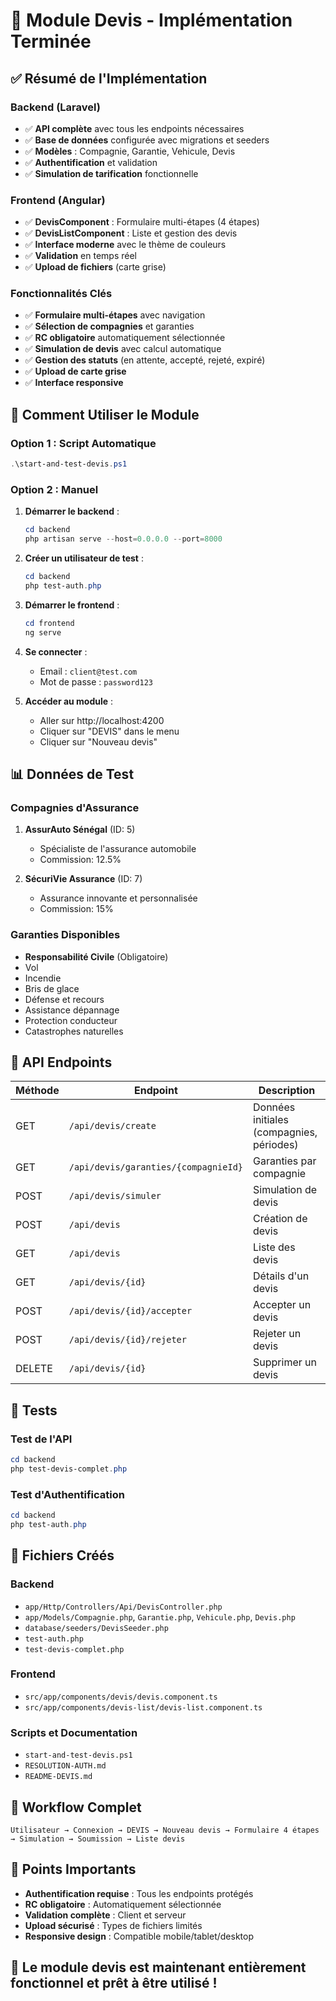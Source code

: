 # 🎉 Module Devis - Implémentation Terminée

## ✅ **Résumé de l'Implémentation**

### **Backend (Laravel)**
- ✅ **API complète** avec tous les endpoints nécessaires
- ✅ **Base de données** configurée avec migrations et seeders
- ✅ **Modèles** : Compagnie, Garantie, Vehicule, Devis
- ✅ **Authentification** et validation
- ✅ **Simulation de tarification** fonctionnelle

### **Frontend (Angular)**
- ✅ **DevisComponent** : Formulaire multi-étapes (4 étapes)
- ✅ **DevisListComponent** : Liste et gestion des devis
- ✅ **Interface moderne** avec le thème de couleurs
- ✅ **Validation** en temps réel
- ✅ **Upload de fichiers** (carte grise)

### **Fonctionnalités Clés**
- ✅ **Formulaire multi-étapes** avec navigation
- ✅ **Sélection de compagnies** et garanties
- ✅ **RC obligatoire** automatiquement sélectionnée
- ✅ **Simulation de devis** avec calcul automatique
- ✅ **Gestion des statuts** (en attente, accepté, rejeté, expiré)
- ✅ **Upload de carte grise**
- ✅ **Interface responsive**

## 🚀 **Comment Utiliser le Module**

### **Option 1 : Script Automatique**
```powershell
.\start-and-test-devis.ps1
```

### **Option 2 : Manuel**
1. **Démarrer le backend** :
   ```powershell
   cd backend
   php artisan serve --host=0.0.0.0 --port=8000
   ```

2. **Créer un utilisateur de test** :
   ```powershell
   cd backend
   php test-auth.php
   ```

3. **Démarrer le frontend** :
   ```powershell
   cd frontend
   ng serve
   ```

4. **Se connecter** :
   - Email : `client@test.com`
   - Mot de passe : `password123`

5. **Accéder au module** :
   - Aller sur http://localhost:4200
   - Cliquer sur "DEVIS" dans le menu
   - Cliquer sur "Nouveau devis"

## 📊 **Données de Test**

### **Compagnies d'Assurance**
1. **AssurAuto Sénégal** (ID: 5)
   - Spécialiste de l'assurance automobile
   - Commission: 12.5%

2. **SécuriVie Assurance** (ID: 7)
   - Assurance innovante et personnalisée
   - Commission: 15%

### **Garanties Disponibles**
- **Responsabilité Civile** (Obligatoire)
- Vol
- Incendie
- Bris de glace
- Défense et recours
- Assistance dépannage
- Protection conducteur
- Catastrophes naturelles

## 🔌 **API Endpoints**

| Méthode | Endpoint | Description |
|---------|----------|-------------|
| GET | `/api/devis/create` | Données initiales (compagnies, périodes) |
| GET | `/api/devis/garanties/{compagnieId}` | Garanties par compagnie |
| POST | `/api/devis/simuler` | Simulation de devis |
| POST | `/api/devis` | Création de devis |
| GET | `/api/devis` | Liste des devis |
| GET | `/api/devis/{id}` | Détails d'un devis |
| POST | `/api/devis/{id}/accepter` | Accepter un devis |
| POST | `/api/devis/{id}/rejeter` | Rejeter un devis |
| DELETE | `/api/devis/{id}` | Supprimer un devis |

## 🧪 **Tests**

### **Test de l'API**
```powershell
cd backend
php test-devis-complet.php
```

### **Test d'Authentification**
```powershell
cd backend
php test-auth.php
```

## 📁 **Fichiers Créés**

### **Backend**
- `app/Http/Controllers/Api/DevisController.php`
- `app/Models/Compagnie.php`, `Garantie.php`, `Vehicule.php`, `Devis.php`
- `database/seeders/DevisSeeder.php`
- `test-auth.php`
- `test-devis-complet.php`

### **Frontend**
- `src/app/components/devis/devis.component.ts`
- `src/app/components/devis-list/devis-list.component.ts`

### **Scripts et Documentation**
- `start-and-test-devis.ps1`
- `RESOLUTION-AUTH.md`
- `README-DEVIS.md`

## 🎯 **Workflow Complet**

```
Utilisateur → Connexion → DEVIS → Nouveau devis → Formulaire 4 étapes → Simulation → Soumission → Liste devis
```

## 🚨 **Points Importants**

- **Authentification requise** : Tous les endpoints protégés
- **RC obligatoire** : Automatiquement sélectionnée
- **Validation complète** : Client et serveur
- **Upload sécurisé** : Types de fichiers limités
- **Responsive design** : Compatible mobile/tablet/desktop

## 🎉 **Le module devis est maintenant entièrement fonctionnel et prêt à être utilisé !**


